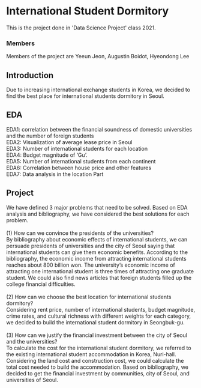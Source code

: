 # International Student Dormitory
This is the project done in 'Data Science Project' class 2021.
### Members
Members of the project are Yeeun Jeon, Augustin Boidot, Hyeondong Lee

## Introduction
Due to increasing international exchange students in Korea, we decided to find the best place for international students dormitory in Seoul. 

## EDA
EDA1: correlation between the financial soundness of domestic universities and the number of foreign students<br/>
EDA2: Visualization of average lease price in Seoul<br/>
EDA3: Number of international students for each location<br/>
EDA4: Budget magnitude of ‘Gu’. <br/>
EDA5: Number of international students from each continent<br/>
EDA6: Correlation between house price and other features<br/>
EDA7: Data analysis in the location Part

## Project
We have defined 3 major problems that need to be solved. Based on EDA analysis and bibliography, we have considered the best solutions for each problem. <br/><br/>
(1) How can we convince the presidents of the universities?<br/>
By bibliography about economic effects of international students, we can persuade presidents of universities and the city of Seoul saying that international students can give them economic benefits. According to the bibliography, the economic income from attracting international students reaches about 800 billion won. The university’s economic income of attracting one international student is three times of attracting one graduate student. We could also find news articles that foreign students filled up the college financial difficulties. <br/><br/>
(2) How can we choose the best location for international students dormitory?<br/>
Considering rent price, number of international students, budget magnitude, crime rates, and cultural richness with different weights for each category, we decided to build the international student dormitory in Seongbuk-gu.<br/><br/>
(3) How can we justify the financial investment between the city of Seoul and the universities?<br/>
To calculate the cost for the international student dormitory, we referred to the existing international student accommodation in Korea, Nuri-hall. Considering the land cost and construction cost, we could calculate the total cost needed to build the accommodation. Based on bibliography, we decided to get the financial investment by communities, city of Seoul, and universities of Seoul. 
